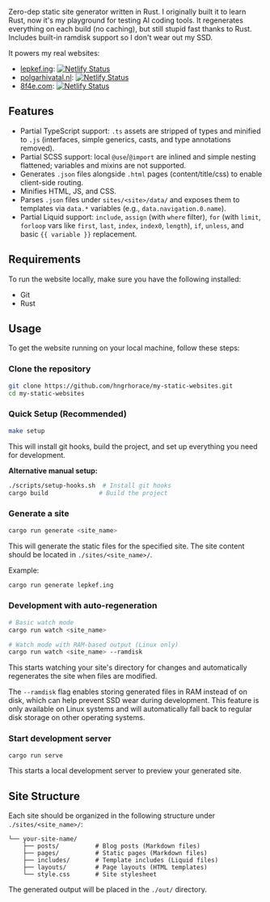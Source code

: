 Zero-dep static site generator written in Rust. I originally built it to learn Rust, now it's my playground for testing AI coding tools. It regenerates everything on each build (no caching), but still stupid fast thanks to Rust. Includes built-in ramdisk support so I don't wear out my SSD.

It powers my real websites:
- [lepkef.ing](https://lepkef.ing): [![Netlify Status](https://api.netlify.com/api/v1/badges/a8bd44af-89f0-4afe-8765-f9cfc38191bf/deploy-status)](https://app.netlify.com/sites/andor/deploys)
- [polgarhivatal.nl](https://polgarhivatal.nl): [![Netlify Status](https://api.netlify.com/api/v1/badges/ea7ae987-302e-4cb0-816f-0aec9b7b5c18/deploy-status)](https://app.netlify.com/projects/polgarhivatal/deploys)
- [8f4e.com](https://8f4e.com): [![Netlify Status](https://api.netlify.com/api/v1/badges/ea7ae987-302e-4cb0-816f-0aec9b7b5c18/deploy-status)](https://app.netlify.com/projects/polgarhivatal/deploys)

## Features

- Partial TypeScript support: `.ts` assets are stripped of types and minified to `.js` (interfaces, simple generics, casts, and type annotations removed).
- Partial SCSS support: local `@use`/`@import` are inlined and simple nesting flattened; variables and mixins are not supported.
- Generates `.json` files alongside `.html` pages (content/title/css) to enable client-side routing.
- Minifies HTML, JS, and CSS.
- Parses `.json` files under `sites/<site>/data/` and exposes them to templates via `data.*` variables (e.g., `data.navigation.0.name`).
- Partial Liquid support: `include`, `assign` (with `where` filter), `for` (with `limit`, `forloop` vars like `first`, `last`, `index`, `index0`, `length`), `if`, `unless`, and basic `{{ variable }}` replacement.

## Requirements

To run the website locally, make sure you have the following installed:
- Git
- Rust

## Usage

To get the website running on your local machine, follow these steps:

### Clone the repository
```bash
git clone https://github.com/hngrhorace/my-static-websites.git
cd my-static-websites
```

### Quick Setup (Recommended)
```bash
make setup
```
This will install git hooks, build the project, and set up everything you need for development.

**Alternative manual setup:**
```bash
./scripts/setup-hooks.sh  # Install git hooks
cargo build              # Build the project
```

### Generate a site
```bash
cargo run generate <site_name>
```

This will generate the static files for the specified site. The site content should be located in `./sites/<site_name>/`.

Example:
```bash
cargo run generate lepkef.ing
```

### Development with auto-regeneration
```bash
# Basic watch mode
cargo run watch <site_name>

# Watch mode with RAM-based output (Linux only)
cargo run watch <site_name> --ramdisk
```

This starts watching your site's directory for changes and automatically regenerates the site when files are modified. 

The `--ramdisk` flag enables storing generated files in RAM instead of on disk, which can help prevent SSD wear during development. This feature is only available on Linux systems and will automatically fall back to regular disk storage on other operating systems.

### Start development server
```bash
cargo run serve
```

This starts a local development server to preview your generated site.

## Site Structure

Each site should be organized in the following structure under `./sites/<site_name>/`:

```sites/
└── your-site-name/
    ├── posts/          # Blog posts (Markdown files)
    ├── pages/          # Static pages (Markdown files)
    ├── includes/       # Template includes (Liquid files)
    ├── layouts/        # Page layouts (HTML templates)
    └── style.css       # Site stylesheet
```

The generated output will be placed in the `./out/` directory.
